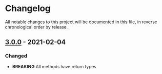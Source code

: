 # Changelog

All notable changes to this project will be documented in this file, in reverse chronological order by release.

## [3.0.0](https://github.com/php-fig/cache/compare/2.0.0...3.0.0) - 2021-02-04

### Changed

- **BREAKING** All methods have return types
